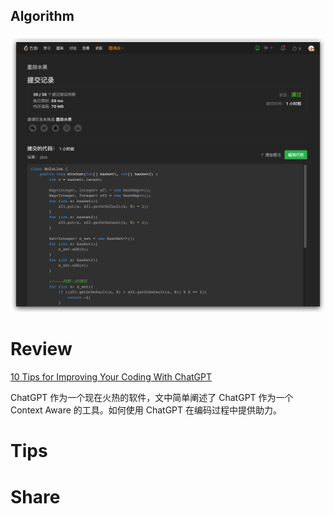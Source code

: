 ## Algorithm

![yueqingming-2023-02-5-lc.png](../../images/temp/yueqingming-2023-02-5-lc.png)

# Review

[10 Tips for Improving Your Coding With ChatGPT](https://medium.com/better-programming/10-tips-for-improving-your-coding-with-chatgpt-3e589de3aff3)

ChatGPT 作为一个现在火热的软件，文中简单阐述了 ChatGPT 作为一个 Context Aware 的工具。如何使用 ChatGPT 在编码过程中提供助力。

# Tips


# Share
